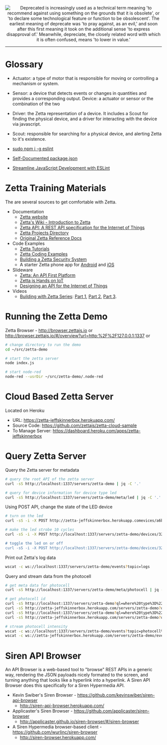 
<div align="center">
<img src="https://python-deprecated.readthedocs.io/en/latest/_images/logo-full.png" title="Deprecated is increasingly used as a technical term meaning 'to recommend against using something on the grounds that it is obsolete', or 'to declare some technological feature or function to be obsolescent'.  The earliest meaning of deprecate was 'to pray against, as an evil,' and soon after this first meaning it took on the additional sense 'to express disapproval of.' Meanwhile, depreciate, the closely related word with which it is often confused, means 'to lower in value.'" align="center">
</div>

----------

# Glossary
* Actuator: a type of motor that is responsible for moving or controlling a mechanism or system.
* Sensor: a device that detects events or changes in quantities and provides a corresponding output.
  Device: a actuator or sensor or the combination of the two
* Driver: the Zetta representation of a device. It includes a Scout for finding the physical device, and a driver for interacting with the device via javascript.
* Scout: responsible for searching for a physical device, and alerting Zetta to it's existence.


* [sudo npm i -g eslint](http://eslint.org/docs/user-guide/command-line-interface)
* [Self-Documented package.json](http://blainsmith.com/articles/self-documented-package.json)
* [Streamline JavaScript Development with ESLint](https://nodesource.com/blog/streamline-javascript-development-with-eslint/)


# Zetta Training Materials
The are several sources to get comfortable with Zetta.

* Documentation
    * [Zetta website](http://www.zettajs.org/)
    * [Zetta's Wiki - Introduction to Zetta](https://github.com/zettajs/zetta/wiki)
    * [Zetta API: A REST API specification for the Internet of Things](http://www.zettaapi.org/)
    * [Zetta Projects Directory](http://www.zettajs.org/projects/)
    * [Original Zetta Reference Docs](http://www.zettajs.org/reference/)
* Code Examples
    * [Zetta Tutorials](https://github.com/zettajs/zetta-tutorials)
    * [Zetta Coding Examples](https://github.com/kevinswiber?tab=repositories)
    * [Building a Zetta Security System](https://github.com/zettajs/zetta-security-system)
    * A starter Zetta phone app for [Android](https://github.com/zettaapi/zetta-starter-app-android)
and [iOS](https://github.com/zettaios/zetta)
* Slideware
    * [Zetta: An API First Platform](http://www.slideshare.net/apijp/zetta-an-api-first-platform)
    * [Zetta js Hands on IoT](http://www.slideshare.net/anilsagar/zetta-js-hands-on-iot?qid=3863ecca-1807-4cb0-95f3-692b7653d168&v=&b=&from_search=2)
    * [Designing an API for the Internet of Things](http://www.slideshare.net/kswiber/designing-an-api-for-the-internet-of-things?qid=3863ecca-1807-4cb0-95f3-692b7653d168&v=&b=&from_search=39)
* Videos
    * [Building with Zetta Series](https://github.com/zettajs/zetta/wiki/Zetta-Videos):
[Part 1](https://www.youtube.com/watch?v=zXaM7eO_EoQ),
[Part 2](https://www.youtube.com/watch?v=WYbvt8ODACY),
[Part 3](https://www.youtube.com/watch?v=CIGnQUSWjm4).

# Running the Zetta Demo
Zetta Browser - http://browser.zettajs.io   or   http://browser.zettajs.io/#/overview?url=http:%2F%2F127.0.0.1:1337
or

```bash
# change directory to run the demo
cd ~/src/zetta-demo

# start the zetta server
node index.js

# start node-red
node-red --usrDir ~/src/zetta-demo/.node-red
```

# Cloud Based Zetta Server
Located on Heroku

* URL: https://zetta-jeffskinnerbox.herokuapp.com/
* Source Code: https://github.com/zettajs/zetta-cloud-sample
* To Manage Server: https://dashboard.heroku.com/apps/zetta-jeffskinnerbox

# Query Zetta Server
Query the Zetta server for metadata

```bash
# query the root API of the zetta server
curl -sS http://localhost:1337/servers/zetta-demo | jq -C '.'

# query for device information for device type led
curl -sS http://localhost:1337/servers/zetta-demo/meta/led | jq -C '.'
```

Using POST API, change the state of the LED device

```bash
# turn on the led
curl -sS -i -X POST http://zetta-jeffskinnerbox.herokuapp.comevices/a6bdf7cc-d9e6-434a-a154-bb64e90302a1 -d 'action=turn-on'

# make the led strobe 10 cycles
curl -sS -i -X POST http://localhost:1337/servers/zetta-demo/devices/32c49e8e-211e-4299-a720-b1799da44961 -d 'action=strobe&cycles=10

# toggle the led on or off
curl -sS -i -X POST http://localhost:1337/servers/zetta-demo/devices/32c49e8e-211e-4299-a720-b1799da44961 -d 'action=toggle'
```

Print out Zetta's log data
```bash
wscat -c ws://localhost:1337/servers/zetta-demo/events?topic=logs
```

Query and stream data from the photocell

```bash
# get meta data for photocell
curl -sS http://localhost:1337/servers/zetta-demo/meta/photocell | jq -C '.'

# get photocell id
curl -sS http://localhost:1337/servers/zetta-demo?ql=where%20type%3D%22photocell%22 | jq -C '.'
curl -sS http://zetta-jeffskinnerbox.herokuapp.com/servers/zetta-demo?ql=where%20type%3D%22photocell%22 | jq -C '.'
curl -sS http://localhost:1337/servers/zetta-demo?ql=where%20type%3D%22photocell%22 | jq -C '.entities[0].properties.id'
curl -sS http://zetta-jeffskinnerbox.herokuapp.com/servers/zetta-demo?ql=where%20type%3D%22photocell%22 | jq -C '.entities[0].properties.id'

# stream photocell intensity
wscat -c ws://localhost:1337/servers/zetta-demo/events?topic=photocell%2F481edfb5-a4f1-42a0-85eb-677d42e1cf4f%2Fintensity
wscat -c ws://zetta-jeffskinnerbox.herokuapp.com/servers/zetta-demo/events?topic=photocell%2F481edfb5-a4f1-42a0-85eb-677d42e1cf4f%2Fintensity
```

# Siren API Browser
An API Browser is a web-based tool to "browse" REST APIs in a generic way,
rendering the JSON payloads nicely formated to the screen,
and turning anything that looks like a hyperlink into a hyperlink.
A Siren API Browser  does this specifically for a Siren Hypermedia API.

* Kevin Swiber's Siren Browser - https://github.com/kevinswiber/siren-api-browser
    * http://siren-api-browser.herokuapp.com/
* Applicaster's Siren Browser - https://github.com/applicaster/siren-browser
    * http://applicaster.github.io/siren-browser/#/siren-browser
* A Siren Hypermedia browser-based client - https://github.com/wurlinc/siren-browser
    * http://siren-browser.herokuapp.com/
